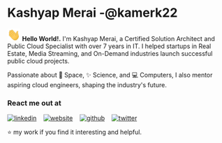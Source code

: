 # Kashyap Merai -@kamerk22

<img src="https://github.com/ABSphreak/ABSphreak/blob/master/gifs/Hi.gif" width="30px"> **Hello World!.** I'm Kashyap Merai, a Certified Solution Architect and Public Cloud Specialist with over 7 years in IT. I helped startups in Real Estate, Media Streaming, and On-Demand industries launch successful public cloud projects.

Passionate about 🚀 Space, ✨ Science, and 💻 Computers, I also mentor aspiring cloud engineers, shaping the industry's future.

### React me out at
 [![linkedin](https://user-images.githubusercontent.com/25087769/87172072-530a5080-c2dc-11ea-8e2c-8ee4dbf3394b.png)](https://www.linkedin.com/in/kamerk22) &nbsp;&nbsp;
 [![website](https://user-images.githubusercontent.com/25087769/87173861-0aa06200-c2df-11ea-9614-da65c9c73692.png)](https://devtodevops.com/) &nbsp;&nbsp;
 [![github](https://user-images.githubusercontent.com/25087769/87176037-2c4f1880-c2e2-11ea-8a13-41c90b711b9f.png)](https://github.com/kamerk22) &nbsp;&nbsp;
 [![twitter](https://user-images.githubusercontent.com/25087769/87172407-de83e180-c2dc-11ea-9479-a894758266c3.png)](https://www.twitter.com/kamerk22) &nbsp;&nbsp;

⭐ my work if you find it interesting and helpful.
